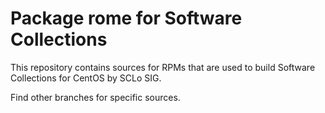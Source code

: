 # Package rome for Software Collections

This repository contains sources for RPMs that are used
to build Software Collections for CentOS by SCLo SIG.

Find other branches for specific sources.
